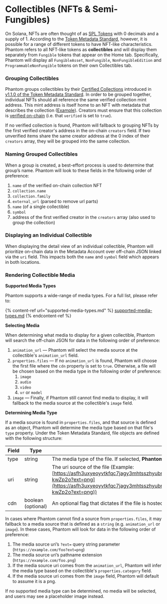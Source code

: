 # Collectibles (NFTs & Semi-Fungibles)

On Solana, NFTs are often thought of as [SPL Tokens](https://spl.solana.com/token#example-create-a-non-fungible-token) with 0 decimals and a supply of 1. According to the [Token Metadata Standard](https://docs.metaplex.com/programs/token-metadata/overview), however, it is possible for a range of different tokens to have NFT-like characteristics. Phantom refers to all NFT-like tokens as **collectibles** and will display them separately from `Fungible` tokens that appear on the Home tab. Specifically, Phantom will display all `FungibleAsset`, `NonFungible`, `NonFungibleEdition` and `ProgrammableNonFungible` tokens on their own Collectibles tab.

### Grouping Collectibles

Phantom groups collectibles by their [Certified Collections](https://docs.metaplex.com/programs/token-metadata/certified-collections) introduced in [v1.1.0 of the Token Metadata Standard](http://docs.metaplex.com/token-metadata/Versions/v1.1.0/overview). In order to be grouped together, individual NFTs should all reference the same verified collection mint address. This mint address is itself home to an NFT with metadata that describes the collection ([Example](https://solscan.io/token/SMBH3wF6baUj6JWtzYvqcKuj2XCKWDqQxzspY12xPND#metadata)). Creators must ensure that this collection is [verified on-chain](https://docs.metaplex.com/programs/token-metadata/instructions#verify-the-collection) (i.e. that `verified` is set to `true`).

If no verified collection is found, Phantom will fallback to grouping NFTs by the first verified creator's address in the on-chain `creators` field. If two unverified items share the same creator address at the 0 index of their `creators` array, they will be grouped into the same collection.

### Naming Grouped Collectibles

When a group is created, a best-effort process is used to determine that group’s name. Phantom will look to these fields in the following order of preference:

1. `name` of the verified on-chain collection NFT
2. `collection.name`
3. `collection.family`
4. `external_url` (parsed to remove url parts)
5. `name` (of a single collectible)
6. `symbol`
7. address of the first verified creator in the `creators` array (also used to group the collection)

### Displaying an Individual Collectible

When displaying the detail view of an individual collectible, Phantom will prioritize on-chain data in the Metadata Account over off-chain JSON linked via the `uri` field. This impacts both the `name` and `symbol` field which appears in both locations.

### Rendering Collectible Media

**Supported Media Types**

Phantom supports a wide-range of media types. For a full list, please refer to:

{% content-ref url="supported-media-types.md" %}
[supported-media-types.md](supported-media-types.md)
{% endcontent-ref %}

**Selecting Media**

When determining what media to display for a given collectible, Phantom will search the off-chain JSON for data in the following order of preference:

1. `animation_url` — Phantom will select the media source at the collectible's `animation_url` field.
2. `properties.files` — If no `animation_url` is found, Phantom will choose the first file where the `cdn` property is set to `true`. Otherwise, a file will be chosen based on the media type in the following order of preference:
   1. `image`
   2. `audio`
   3. `video`
   4. `vr` or `model`
3. `image` — Finally, if Phantom still cannot find media to display, it will fallback to the media source at the collectible's `image` field.

**Determining Media Type**

If a media source is found in `properties.files`, and that source is defined as an object, Phantom will determine the media type based on that file's `type` property. Under the Token Metadata Standard, file objects are defined with the following structure:

| Field | Type               | Description                                                                                                                                                                                                                                                                                  |
| ----- | ------------------ | -------------------------------------------------------------------------------------------------------------------------------------------------------------------------------------------------------------------------------------------------------------------------------------------- |
| type  | string             | The media type of the file. If selected, **Phantom will use this to determine the media type** (Example: "image/png").                                                                                                                                                                       |
| uri   | string             | The uri source of the file (Example: [https://asfh3uxyeoyvtkfqc7jagy3mhtsszhyubnc3wfss5ismdgtw.arweave.net/BIp90vgjs\_VmosBfSA2NsPOUsnxQLRbsWUuo-kwZp2o?ext=png](https://asfh3uxyeoyvtkfqc7jagy3mhtsszhyubnc3wfss5ismdgtw.arweave.net/BIp90vgjs\_VmosBfSA2NsPOUsnxQLRbsWUuo-kwZp2o?ext=png)) |
| cdn   | boolean (optional) | An optional flag that dictates if the file is hosted on a cdn. If `true`, Phantom will select this file as the primary source file.                                                                                                                                                          |

In cases where Phantom cannot find a source from `properties.files`, it may fallback to a media source that is defined as a `string` (e.g. `animation_url` or `image`). In these cases, Phantom will look for data in the following order of preference:

1. The media source uri’s `?ext=` query string parameter (`https://example.com/foo?ext=png`)
2. The media source uri’s pathname extension (`https://example.com/foo.png`)
3. If the media source uri comes from the `animation_url`, Phantom will infer the media type based on the collectible's `properties.category` field.
4. If the media source uri comes from the `image` field, Phantom will default to assume it is a png.

If no supported media type can be determined, no media will be selected, and users may see a placeholder image instead.
